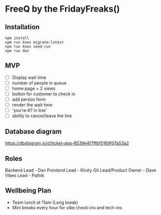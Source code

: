 # FreeQ by the FridayFreaks()

## Installation

```
npm install
npm run knex migrate:latest
npm run knex seed:run
npm run dev
```

## MVP
- [ ] Display wait time
- [ ] number of people in queue
- [ ] home page + 2 views
- [ ] button for customer to check in
- [ ] add person form
- [ ] render the wait time
- [ ] 'you're #7 in line'
- [ ] ability to cancel/leave the line

## Database diagram
https://dbdiagram.io/d/ticket-app-6539e4f7ffbf5169f07a53a2

## Roles
Backend Lead - Dan
Frontend Lead - Kirsty
Git Lead/Product Owner - Dave
Vibes Lead - Pathik

## Wellbeing Plan
- Team lunch at 11am (Long break)
- Mini breaks every hour for vibe check-ins and tech-ins